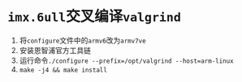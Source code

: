 # `imx.6ull`交叉编译`valgrind`

1. 将`configure`文件中的`armv6`改为`armv7ve`
1. 安装恩智浦官方工具链
1. 运行命令`./configure --prefix=/opt/valgrind --host=arm-linux`
1. `make -j4 && make install`


